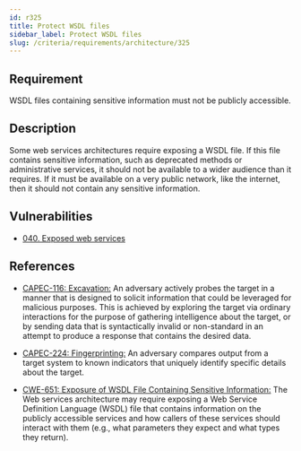 ```yaml
---
id: r325
title: Protect WSDL files
sidebar_label: Protect WSDL files
slug: /criteria/requirements/architecture/325
---
```


## Requirement

WSDL files containing sensitive information
must not be publicly accessible.

## Description

Some web services architectures require exposing a WSDL file.
If this file contains sensitive information,
such as deprecated methods
or administrative services,
it should not be available
to a wider audience than it requires.
If it must be available on a very public network,
like the internet,
then it should not contain any sensitive information.

## Vulnerabilities

- [040. Exposed web services](/criteria/vulnerabilities/040)

## References

- [CAPEC-116: Excavation:](https://capec.mitre.org/data/definitions/116.html)
An adversary actively probes the target
in a manner that is designed to solicit information
that could be leveraged
for malicious purposes.
This is achieved by exploring the target
via ordinary interactions
for the purpose of gathering intelligence about the target,
or by sending data
that is syntactically invalid
or non-standard in an attempt
to produce a response
that contains the desired data.

- [CAPEC-224: Fingerprinting:](https://capec.mitre.org/data/definitions/224.html)
An adversary compares output
from a target system to known indicators
that uniquely identify specific details
about the target.

- [CWE-651: Exposure of WSDL File Containing Sensitive Information:](https://cwe.mitre.org/data/definitions/651.html)
The Web services architecture
may require exposing a Web Service Definition Language (WSDL) file
that contains information
on the publicly accessible services
and how callers of these services
should interact with them
(e.g., what parameters they expect and what types they return).
